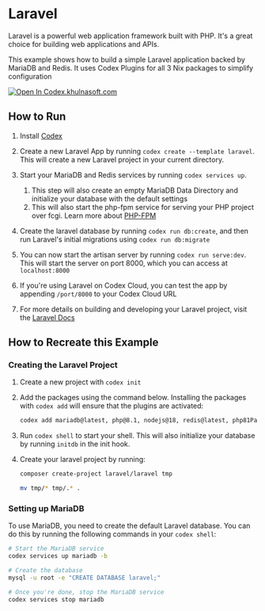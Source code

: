 # Laravel

Laravel is a powerful web application framework built with PHP. It's a great choice for building web applications and APIs.

This example shows how to build a simple Laravel application backed by MariaDB and Redis. It uses Codex Plugins for all 3 Nix packages to simplify configuration

[![Open In Codex.khulnasoft.com](https://www.khulnasoft/img/codex/open-in-codex.svg)](https://codex.khulnasoft.com/github.com/khulnasoft/codex/?folder=examples/stacks/laravel)

## How to Run

1. Install [Codex](https://www.khulnasoft/codex/docs/installing_codex/)

1. Create a new Laravel App by running `codex create --template laravel`. This will create a new Laravel project in your current directory.

1. Start your MariaDB and Redis services by running `codex services up`.
   1. This step will also create an empty MariaDB Data Directory and initialize your database with the default settings
   2. This will also start the php-fpm service for serving your PHP project over fcgi. Learn more about [PHP-FPM](https://www.php.net/manual/en/install.fpm.php)

1. Create the laravel database by running `codex run db:create`, and then run Laravel's initial migrations using `codex run db:migrate`

1. You can now start the artisan server by running `codex run serve:dev`. This will start the server on port 8000, which you can access at `localhost:8000`

1. If you're using Laravel on Codex Cloud, you can test the app by appending `/port/8000` to your Codex Cloud URL

1. For more details on building and developing your Laravel project, visit the [Laravel Docs](https://laravel.com/docs/10.x)


## How to Recreate this Example

### Creating the Laravel Project

1. Create a new project with `codex init`

2. Add the packages using the command below. Installing the packages with `codex add` will ensure that the plugins are activated:

    ```bash
    codex add mariadb@latest, php@8.1, nodejs@18, redis@latest, php81Packages.composer@latest
    ```

3. Run `codex shell` to start your shell. This will also initialize your database by running `initdb` in the init hook.

4. Create your laravel project by running:

    ```bash
    composer create-project laravel/laravel tmp

    mv tmp/* tmp/.* .
    ```

### Setting up MariaDB

To use MariaDB, you need to create the default Laravel database. You can do this by running the following commands in your `codex shell`:

```bash
# Start the MariaDB service
codex services up mariadb -b

# Create the database
mysql -u root -e "CREATE DATABASE laravel;"

# Once you're done, stop the MariaDB service
codex services stop mariadb
```
